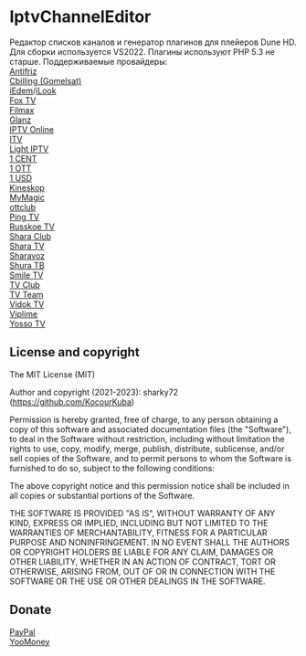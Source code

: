 ﻿# IptvChannelEditor
Редактор списков каналов и генератор плагинов для плейеров Dune HD.  
Для сборки используется VS2022. Плагины используют PHP 5.3 не старше.
Поддерживаемые провайдеры:  
[Antifriz](https://antifriztv.com)  
[Cbilling (Gomelsat)](https://cbilling.live)  
[iEdem](https://iedem.tv)/[iLook](https://ilook.tv)  
[Fox TV](http://fox-tv.fun)  
[Filmax](https://filmax-tv.ru/)  
[Glanz](http://glanz.tv)  
[IPTV Online](http://iptv.online)  
[ITV](https://itv.live)  
[Light IPTV](http://lightiptv.cc)  
[1 CENT](https://1cent.tv)  
[1 OTT](http://1ott.net)  
[1 USD](https://1usd.tv)  
[Kineskop](http://kineskop.club/)  
[MyMagic](http://mymagic.tv/)  
[ottclub](https://www.ottclub.cc)  
[Ping TV](http://ping-tv.com/)  
[Russkoe TV](https://russkoetv.tv/)  
[Shara Club](https://shara.club)  
[Shara TV](https://shara.tv)  
[Sharavoz](https://sharavoz.ru)  
[Shura TB](http://shura.tv)  
[Smile TV](http://smile-tv.live/)  
[TV Club](https://tvclub.cc)  
[TV Team](http://tv.team)  
[Vidok TV](https://vidok.tv)  
[Viplime](http://viplime.fun)  
[Yosso TV](https://streaming-elbrus.su/)  

## License and copyright

The MIT License (MIT)

Author and copyright (2021-2023): sharky72 (https://github.com/KocourKuba)

Permission is hereby granted, free of charge, to any person obtaining a copy
of this software and associated documentation files (the "Software"), to
deal in the Software without restriction, including without limitation the
rights to use, copy, modify, merge, publish, distribute, sublicense, and/or
sell copies of the Software, and to permit persons to whom the Software is
furnished to do so, subject to the following conditions:

The above copyright notice and this permission notice shall be included
in all copies or substantial portions of the Software.

THE SOFTWARE IS PROVIDED "AS IS", WITHOUT WARRANTY OF ANY KIND, EXPRESS OR
IMPLIED, INCLUDING BUT NOT LIMITED TO THE WARRANTIES OF MERCHANTABILITY,
FITNESS FOR A PARTICULAR PURPOSE AND NONINFRINGEMENT. IN NO EVENT SHALL
THE AUTHORS OR COPYRIGHT HOLDERS BE LIABLE FOR ANY CLAIM, DAMAGES OR OTHER
LIABILITY, WHETHER IN AN ACTION OF CONTRACT, TORT OR OTHERWISE, ARISING
FROM, OUT OF OR IN CONNECTION WITH THE SOFTWARE OR THE USE OR OTHER
DEALINGS IN THE SOFTWARE.

## Donate
[PayPal](https://www.paypal.com/donate/?cmd=_donations&business=5DY7PESZL4D8L&currency_code=USD&amount=5)  
[YooMoney](https://yoomoney.ru/to/41001913379027)
